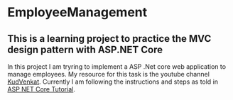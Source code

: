 # EmployeeManagement
## This is a learning project to practice the MVC design pattern with ASP.NET Core
In this project I am tryring to implement a ASP .Net core web application to manage employees. My resource for this task is the youtube channel [KudVenkat](https://www.youtube.com/c/Csharp-video-tutorialsBlogspot).
Currently I am following the instructions and steps as told in [ASP NET Core Tutorial](https://www.youtube.com/playlist?list=PL6n9fhu94yhVkdrusLaQsfERmL_Jh4XmU).
